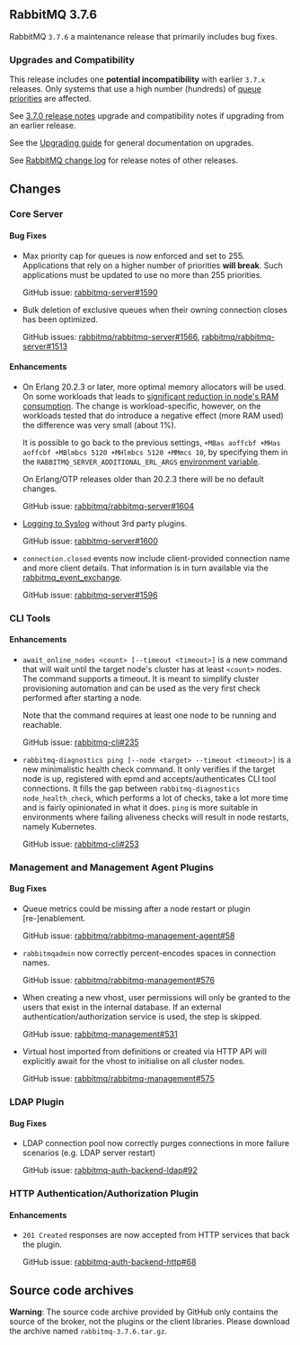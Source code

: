 ## RabbitMQ 3.7.6

RabbitMQ `3.7.6` a maintenance release that primarily includes bug fixes.

### Upgrades and Compatibility

This release includes one **potential incompatibility** with earlier `3.7.x` releases. Only systems
that use a high number (hundreds) of [queue priorities](https://www.rabbitmq.com/priority.html) are affected.

See [3.7.0 release notes](https://github.com/rabbitmq/rabbitmq-server/releases/tag/v3.7.0) upgrade and compatibility notes if upgrading from an earlier release.

See the [Upgrading guide](https://www.rabbitmq.com/upgrade.html) for general documentation on upgrades.

See [RabbitMQ change log](https://www.rabbitmq.com/changelog.html) for release notes of other releases.


## Changes

### Core Server

#### Bug Fixes

 * Max priority cap for queues is now enforced and set to 255. Applications that rely on a higher number of priorities **will break**.
   Such applications must be updated to use no more than 255 priorities.

   GitHub issue: [rabbitmq-server#1590](https://github.com/rabbitmq/rabbitmq-server/issues/1590)

 * Bulk deletion of exclusive queues when their owning connection closes has been optimized.

   GitHub issues: [rabbitmq/rabbitmq-server#1566](https://github.com/rabbitmq/rabbitmq-server/issues/1566), [rabbitmq/rabbitmq-server#1513](https://github.com/rabbitmq/rabbitmq-server/issues/1513)


#### Enhancements

 * On Erlang 20.2.3 or later, more optimal memory allocators will be used. On some workloads that leads
   to [significant reduction in node's RAM consumption](https://groups.google.com/d/msg/rabbitmq-users/LSYaac9frYw/LNZDZUlrBAAJ). The change is workload-specific, however, on the workloads
   tested that do introduce a negative effect (more RAM used) the difference was very small (about 1%).
   

   It is possible to go back to the previous settings, `+MBas aoffcbf +MHas aoffcbf +MBlmbcs 5120 +MHlmbcs 5120 +MMmcs 10`,
   by specifying them in the `RABBITMQ_SERVER_ADDITIONAL_ERL_ARGS` [environment variable](https://www.rabbitmq.com/configure.html#customise-environment).

   On Erlang/OTP releases older than 20.2.3 there will be no default changes.

   GitHub issue: [rabbitmq/rabbitmq-server#1604](https://github.com/rabbitmq/rabbitmq-server/pull/1604)

 * [Logging to Syslog](https://www.rabbitmq.com/logging.html#logging-to-syslog) without 3rd party plugins.
 
   GitHub issue: [rabbitmq-server#1600](https://github.com/rabbitmq/rabbitmq-server/pull/1600)

 * `connection.closed` events now include client-provided connection name and more client details.
   That information is in turn available via the [rabbitmq_event_exchange](https://github.com/rabbitmq/rabbitmq-event-exchange).

   GitHub issue: [rabbitmq-server#1596](https://github.com/rabbitmq/rabbitmq-server/issues/1596)


### CLI Tools

#### Enhancements

 * `await_online_nodes <count> [--timeout <timeout>]` is a new command that will wait until the target
   node's cluster has at least `<count>` nodes. The command supports a timeout. It is meant to simplify
   cluster provisioning automation and can be used as the very first check performed after starting a node.

   Note that the command requires at least one node to be running and reachable.

   GitHub issue: [rabbitmq-cli#235](https://github.com/rabbitmq/rabbitmq-cli/issues/235)

 * `rabbitmq-diagnostics ping [--node <target> --timeout <timeout>]` is a new minimalistic health check command.
   It only verifies if the target node is up, registered with epmd and accepts/authenticates CLI tool connections.
   It fills the gap between `rabbitmq-diagnostics node_health_check`, which performs a lot of checks, take a lot more time
   and is fairly opinionated in what it does. `ping` is more suitable in environments where
   failing aliveness checks will result in node restarts, namely Kubernetes.

   GitHub issue: [rabbitmq-cli#253](https://github.com/rabbitmq/rabbitmq-cli/issues/253)


### Management and Management Agent Plugins

#### Bug Fixes

 * Queue metrics could be missing after a node restart or plugin [re-]enablement.

   GitHub issue: [rabbitmq/rabbitmq-management-agent#58](https://github.com/rabbitmq/rabbitmq-management-agent/issues/58)

 * `rabbitmqadmin` now correctly percent-encodes spaces in connection names.

   GitHub issue: [rabbitmq/rabbitmq-management#576](https://github.com/rabbitmq/rabbitmq-management/issues/576)

 * When creating a new vhost, user permissions will only be granted to the users that exist in the
   internal database. If an external authentication/authorization service is used, the step is skipped.

   GitHub issue: [rabbitmq-management#531](https://github.com/rabbitmq/rabbitmq-management/issues/531)

 * Virtual host imported from definitions or created via HTTP API will explicitly await for the vhost to initialise
   on all cluster nodes.

   GitHub issue: [rabbitmq/rabbitmq-management#575](https://github.com/rabbitmq/rabbitmq-management/issues/575)


### LDAP Plugin

#### Bug Fixes

 * LDAP connection pool now correctly purges connections in more failure scenarios (e.g. LDAP server restart)

   GitHub issue: [rabbitmq-auth-backend-ldap#92](https://github.com/rabbitmq/rabbitmq-auth-backend-ldap/issues/92)


### HTTP Authentication/Authorization Plugin

#### Enhancements

 * `201 Created` responses are now accepted from HTTP services that back the plugin.

   GitHub issue: [rabbitmq-auth-backend-http#68](https://github.com/rabbitmq/rabbitmq-auth-backend-http/pull/68)


## Source code archives

**Warning**: The source code archive provided by GitHub only contains the source of the broker,
not the plugins or the client libraries. Please download the archive named `rabbitmq-3.7.6.tar.gz`.
